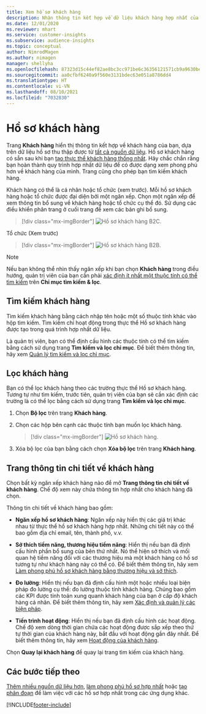 ```yaml
---
title: Xem hồ sơ khách hàng
description: Nhận thông tin kết hợp về dữ liệu khách hàng hợp nhất của bạn.
ms.date: 12/01/2020
ms.reviewer: mhart
ms.service: customer-insights
ms.subservice: audience-insights
ms.topic: conceptual
author: NimrodMagen
ms.author: nimagen
manager: shellyha
ms.openlocfilehash: 87323d15c44ef82ae8bc3cc971be6c36356121571cb9a9630be699ac2d157bf6
ms.sourcegitcommit: aa0cfbf6240a9f560e3131bdec63e051a8786dd4
ms.translationtype: HT
ms.contentlocale: vi-VN
ms.lasthandoff: 08/10/2021
ms.locfileid: "7032830"
---
```

# <a name="customer-profiles"></a>Hồ sơ khách hàng

Trang **Khách hàng** hiển thị thông tin kết hợp về khách hàng của bạn, dựa trên dữ liệu hồ sơ thu thập được từ [tất cả nguồn dữ liệu](data-sources.md). Hồ sơ khách hàng có sẵn sau khi bạn [tạo thực thể khách hàng thống nhất](data-unification.md). Hãy chắc chắn rằng bạn hoàn thành quy trình hợp nhất dữ liệu để có được dạng xem phong phú hơn về khách hàng của mình. Trang cũng cho phép bạn tìm kiếm khách hàng.

Khách hàng có thể là cá nhân hoặc tổ chức (xem trước). Mỗi hồ sơ khách hàng hoặc tổ chức được đại diện bởi một ngăn xếp. Chọn một ngăn xếp để xem thông tin bổ sung về khách hàng hoặc tổ chức cụ thể đó. Sử dụng các điều khiển phân trang ở cuối trang để xem các bản ghi bổ sung.

> [!div class="mx-imgBorder"] 
> ![Hồ sơ khách hàng B2C.](media/profiles-customers.png "Hồ sơ khách hàng B2C")

Tổ chức (Xem trước)
> [!div class="mx-imgBorder"] 
> ![Hồ sơ khách hàng B2B.](media/profile-customers-b2b.png "Hồ sơ khách hàng B2B")

> [!NOTE]
> Nếu bạn không thể nhìn thấy ngăn xếp khi bạn chọn **Khách hàng** trong điều hướng, quản trị viên của bạn cần phải [xác định ít nhất một thuộc tính có thể tìm kiếm](search-filter-index.md) trên **Chỉ mục tìm kiếm & lọc**.

## <a name="search-for-customers"></a>Tìm kiếm khách hàng

Tìm kiếm khách hàng bằng cách nhập tên hoặc một số thuộc tính khác vào hộp tìm kiếm. Tìm kiếm chỉ hoạt động trong thực thể Hồ sơ khách hàng được tạo trong quá trình hợp nhất dữ liệu.

Là quản trị viên, bạn có thể định cấu hình các thuộc tính có thể tìm kiếm bằng cách sử dụng trang **Tìm kiếm và lọc chỉ mục**. Để biết thêm thông tin, hãy xem [Quản lý tìm kiếm và lọc chỉ mục](search-filter-index.md).

## <a name="filter-customers"></a>Lọc khách hàng

Bạn có thể lọc khách hàng theo các trường thực thể Hồ sơ khách hàng. Tương tự như tìm kiếm, trước tiên, quản trị viên của bạn sẽ cần xác định các trường là có thể lọc bằng cách sử dụng trang **Tìm kiếm và lọc chỉ mục**.

1. Chọn **Bộ lọc** trên trang **Khách hàng**.

2. Chọn các hộp bên cạnh các thuộc tính bạn muốn lọc khách hàng.

   > [!div class="mx-imgBorder"] 
   > ![Hồ sơ khách hàng.](media/profiles-customers3.png "Hồ sơ khách hàng")

3. Xóa bộ lọc của bạn bằng cách chọn **Xóa bộ lọc** trên trang **Khách hàng**.

##  <a name="customer-details-page"></a>Trang thông tin chi tiết về khách hàng

Chọn bất kỳ ngăn xếp khách hàng nào để mở **Trang thông tin chi tiết về khách hàng**. Chế độ xem này chứa thông tin hợp nhất cho khách hàng đã chọn.

Thông tin chi tiết về khách hàng bao gồm:

-   **Ngăn xếp hồ sơ khách hàng**: Ngăn xếp này hiển thị các giá trị khác nhau từ thực thể hồ sơ khách hàng hợp nhất. Những chi tiết này có thể bao gồm địa chỉ email, tên, thành phố, v.v. 

-   **Sở thích tiềm năng, thương hiệu tiềm năng**: Hiển thị nếu bạn đã định cấu hình phần bổ sung của bên thứ nhất. Nó thể hiện sở thích và mối quan hệ tiềm năng đối với các thương hiệu mà một khách hàng có hồ sơ tương tự như khách hàng này có thể có. Để biết thêm thông tin, hãy xem [Làm phong phú hồ sơ khách hàng bằng thương hiệu và sở thích](enrichment-microsoft.md).

-   **Đo lường**: Hiển thị nếu bạn đã định cấu hình một hoặc nhiều loại biện pháp đo lường cụ thể: đo lường thuộc tính khách hàng. Chúng bao gồm các KPI được tính toán xung quanh khách hàng của bạn ở cấp độ khách hàng cá nhân. Để biết thêm thông tin, hãy xem [Xác định và quản lý các biện pháp](measures.md).

-   **Tiến trình hoạt động**: Hiển thị nếu bạn đã định cấu hình các hoạt động. Chế độ xem dòng thời gian chứa các hoạt động được sắp xếp theo thứ tự thời gian của khách hàng này, bắt đầu với hoạt động gần đây nhất. Để biết thêm thông tin, hãy xem [Hoạt động của khách hàng](activities.md).

Chọn **Quay lại khách hàng** để quay lại trang tìm kiếm của khách hàng.

## <a name="next-steps"></a>Các bước tiếp theo

[Thêm nhiều nguồn dữ liệu hơn](data-sources.md), [làm phong phú hồ sơ hợp nhất](enrichment-hub.md) hoặc [tạo phân đoạn](segments.md) để làm việc với các hồ sơ hợp nhất trong các ứng dụng khác.


[!INCLUDE[footer-include](../includes/footer-banner.md)]
